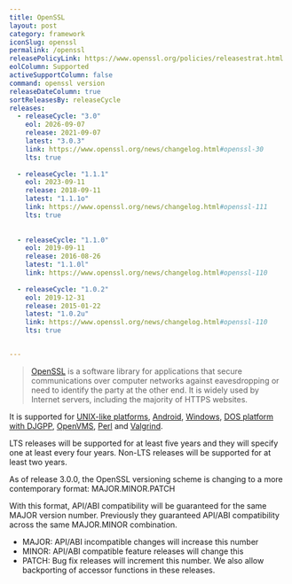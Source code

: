 ```yaml
---
title: OpenSSL
layout: post
category: framework
iconSlug: openssl
permalink: /openssl
releasePolicyLink: https://www.openssl.org/policies/releasestrat.html
eolColumn: Supported
activeSupportColumn: false
command: openssl version
releaseDateColumn: true
sortReleasesBy: releaseCycle
releases:
  - releaseCycle: "3.0"
    eol: 2026-09-07
    release: 2021-09-07
    latest: "3.0.3"
    link: https://www.openssl.org/news/changelog.html#openssl-30
    lts: true
    
  - releaseCycle: "1.1.1"
    eol: 2023-09-11
    release: 2018-09-11
    latest: "1.1.1o"
    link: https://www.openssl.org/news/changelog.html#openssl-111
    lts: true
    
    
  - releaseCycle: "1.1.0"
    eol: 2019-09-11
    release: 2016-08-26
    latest: "1.1.0l"
    link: https://www.openssl.org/news/changelog.html#openssl-110
    
  - releaseCycle: "1.0.2"
    eol: 2019-12-31
    release: 2015-01-22
    latest: "1.0.2u"
    link: https://www.openssl.org/news/changelog.html#openssl-110
    lts: true


---
```


> [OpenSSL](https://www.openssl.org/) is a software library for applications that secure communications over computer networks against eavesdropping or need to identify the party at the other end. It is widely used by Internet servers, including the majority of HTTPS websites. 

It is supported for [UNIX-like platforms](https://github.com/openssl/openssl/blob/master/NOTES-UNIX.md), [Android](https://github.com/openssl/openssl/blob/master/NOTES-ANDROID.md), [Windows](https://github.com/openssl/openssl/blob/master/NOTES-WINDOWS.md), [DOS platform with DJGPP](https://github.com/openssl/openssl/blob/master/NOTES-DJGPP.md), [OpenVMS](https://github.com/openssl/openssl/blob/master/NOTES-VMS.md), [Perl](https://github.com/openssl/openssl/blob/master/NOTES-PERL.md) and [Valgrind](https://github.com/openssl/openssl/blob/master/NOTES-PERL.md).

LTS releases will be supported for at least five years and they will specify one at least every four years. Non-LTS releases will be supported for at least two years.

As of release 3.0.0, the OpenSSL versioning scheme is changing to a more contemporary format: MAJOR.MINOR.PATCH

With this format, API/ABI compatibility will be guaranteed for the same MAJOR version number. Previously they guaranteed API/ABI compatibility across the same MAJOR.MINOR combination.

- MAJOR: API/ABI incompatible changes will increase this number
- MINOR: API/ABI compatible feature releases will change this
- PATCH: Bug fix releases will increment this number. We also allow backporting of accessor functions in these releases.
